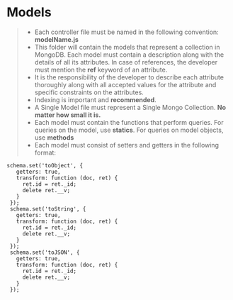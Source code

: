 # Models
> - Each controller file must be named in the following convention: **modelName.js**
> - This folder will contain the models that represent a collection in MongoDB. Each model must contain a description along with the details of all its attributes. In case of references, the developer must mention the **ref** keyword of an attribute. 
> - It is the responsibility of the developer to describe each attribute thoroughly along with all accepted values for the attribute and specific constraints on the attributes.
> - Indexing is important and **recommended**.
> - A Single Model file must represent a Single Mongo Collection. **No matter how small it is.**
> - Each model must contain the functions that perform queries. For queries on the model, use **statics**. For queries on model objects, use **methods**
> - Each model must consist of setters and getters in the following format:
```
schema.set('toObject', {
   getters: true,
   transform: function (doc, ret) {
     ret.id = ret._id;
     delete ret.__v;
   }
 });
 schema.set('toString', {
   getters: true,
   transform: function (doc, ret) {
     ret.id = ret._id;
     delete ret.__v;
   }
 });
 schema.set('toJSON', {
   getters: true,
   transform: function (doc, ret) {
     ret.id = ret._id;
     delete ret.__v;
   }
 });
```